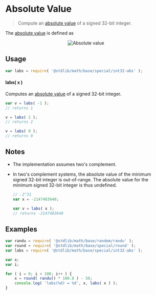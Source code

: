 # Absolute Value

> Compute an [absolute value][absolute-value] of a signed 32-bit integer.


<section class="intro">

The [absolute value][absolute-value] is defined as

<!-- <equation class="equation" label="eq:absolute_value" align="center" raw="|x| = \begin{cases} x & \textrm{if}\ x \geq 0 \\ -x & \textrm{if}\ x < 0\end{cases}" alt="Absolute value"> -->

<div class="equation" align="center" data-raw-text="|x| = \begin{cases} x &amp; \textrm{if}\ x \geq 0 \\ -x &amp; \textrm{if}\ x < 0\end{cases}" data-equation="eq:absolute_value">
    <img src="https://cdn.rawgit.com/stdlib-js/stdlib/bbc4091bec8bbad464e5a1ee9913d61557d5bd15/lib/node_modules/@stdlib/math/base/special/abs/docs/img/abs.svg" alt="Absolute value">
    <br>
</div>

<!-- </equation> -->

</section>

<!-- /.intro -->


<section class="usage">

## Usage

``` javascript
var labs = require( '@stdlib/math/base/special/int32-abs' );
```

#### labs( x )

Computes an [absolute value][absolute-value] of a signed 32-bit integer.

``` javascript
var v = labs( -1 );
// returns 1

v = labs( 2 );
// returns 2

v = labs( 0 );
// returns 0
```

</section>

<!-- /.usage -->

<!-- Package usage notes. Make sure to keep an empty line after the `section` element and another before the `/section` close. -->

<section class="notes">

## Notes

* The implementation assumes two's complement.

* In two's complement systems, the absolute value of the minimum signed 32-bit integer is out-of-range. The absolute value for the minimum signed 32-bit integer is thus undefined.

  ``` javascript
  // -2^31
  var x = -2147483648;

  var v = labs( x );
  // returns -2147483648
  ``` 

</section>

<!-- /.notes -->

<section class="examples">

## Examples

``` javascript
var randu = require( '@stdlib/math/base/random/randu' );
var round = require( '@stdlib/math/base/special/round' );
var labs = require( '@stdlib/math/base/special/int32-abs' );

var x;
var i;

for ( i = 0; i < 100; i++ ) {
    x = round( randu() * 100.0 ) - 50;
    console.log( 'labs(%d) = %d', x, labs( x ) );
}
```

</section>

<!-- /.examples -->


<section class="links">

[absolute-value]: https://en.wikipedia.org/wiki/Absolute_value

</section>

<!-- /.links -->
